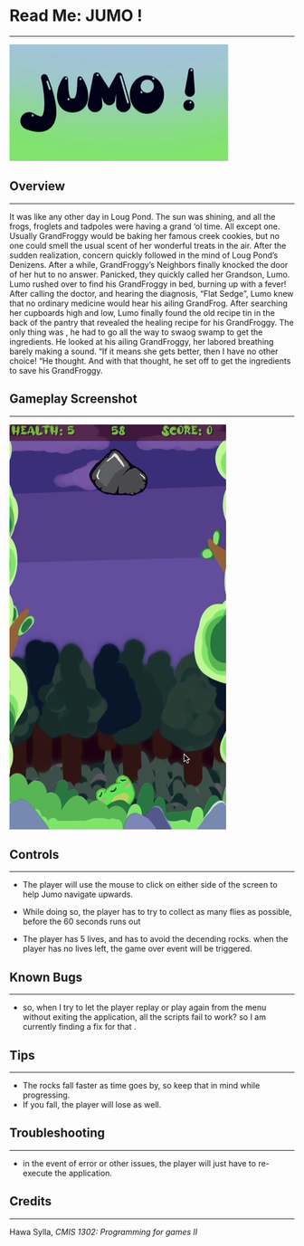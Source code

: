 # **Read Me: JUMO !**
___

![Jumo](logo.png)
## **Overview**
___

It was like any other day in Loug Pond. The sun was shining, and all the frogs, froglets and tadpoles were having a grand ‘ol time. All except one. Usually GrandFroggy would be baking her famous creek cookies, but no one could smell the usual scent of her wonderful treats in the air. After the sudden realization, concern quickly followed in the mind of Loug Pond’s Denizens. After a while, GrandFroggy’s Neighbors finally knocked the door of her hut to no answer. Panicked, they quickly called her Grandson, Lumo. Lumo rushed over to find his GrandFroggy in bed, burning up with a fever! After calling the doctor, and hearing the diagnosis, “Flat Sedge”, Lumo knew that no ordinary medicine would hear his ailing GrandFrog.
After searching her cupboards high and low, Lumo finally found the old recipe tin in the back of the pantry that revealed the healing recipe for his GrandFroggy. The only thing was , he had to go all the way to swaog swamp to get the ingredients. He looked at his ailing GrandFroggy, her labored breathing barely making a sound. “If it means she gets better, then I have no other choice! “He thought. And with that thought, he set off to get the ingredients to save his GrandFroggy.

## **Gameplay Screenshot**
---
![GamePlay](gameplay.png)

## **Controls**
---

* The player will use the mouse to click on either side of the screen to help Jumo navigate upwards.

* While doing so, the player has to try to collect as many flies as possible, before the 60 seconds runs out 

* The player has 5 lives, and has to avoid the decending rocks. when the player has no lives left, the game over event will be triggered.


## **Known Bugs**
---
* so, when I try to let the player replay or play again from the menu without exiting the application, all the scripts fail to work? so I am currently finding a fix for that .  

## **Tips**
---
* The rocks fall faster as time goes by, so keep that in mind while progressing. 
* If you fall, the player will lose as well. 

## **Troubleshooting**
---

* in the event of error or other issues, the player will just have to re-execute the application. 

## **Credits**
---
Hawa Sylla, _CMIS 1302: Programming for games II_
